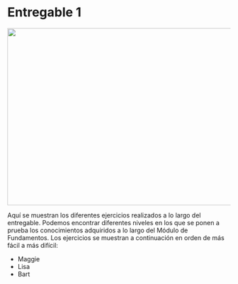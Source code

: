 # Entregable 1

<img src="https://hips.hearstapps.com/hmg-prod.s3.amazonaws.com/images/los-simpson-1564565325.jpg" width="1000" height="400" />

Aquí se muestran los diferentes ejercicios realizados a lo largo del entregable. Podemos encontrar diferentes niveles en los que se ponen a prueba los conocimientos adquiridos a lo largo del Módulo de Fundamentos. Los ejercicios se muestran a continuación en orden de más fácil a más difícil:
- Maggie
- Lisa
- Bart
